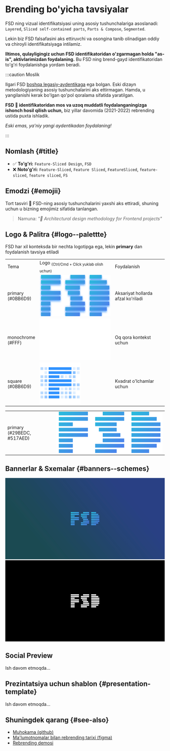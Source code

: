 # Brending bo'yicha tavsiyalar

FSD ning vizual identifikatsiyasi uning asosiy tushunchalariga asoslanadi: `Layered`, `Sliced self-contained parts`, `Parts & Compose`, `Segmented`.

Lekin biz FSD falsafasini aks ettiruvchi va osongina tanib olinadigan oddiy va chiroyli identifikatsiyaga intilamiz.

**Iltimos, qulayligingiz uchun FSD identifikatoridan o'zgarmagan holda "as-is", aktivlarimizdan foydalaning.** Bu FSD ning brend-gayd identifikatoridan to'g'ri foydalanishga yordam beradi.

:::caution Moslik

Ilgari FSD [boshqa legasiy-aydentikaga](https://drive.google.com/drive/folders/11Y-3qZ_C9jOFoW2UbSp11YasOhw4yBdl?usp=sharing) ega bolgan. Eski dizayn metodologiyaning asosiy tushunchalarini aks ettirmagan. Hamda, u yangilanishi kerak bo'lgan qo'pol qoralama sifatida yaratilgan.

**FSD 🍰 identifikatoridan mos va uzoq muddatli foydalanganingizga ishonch hosil qilish uchun,** biz yillar davomida (2021-2022) rebrending ustida puxta ishladik.

*Eski emas, ya'niy yangi aydentikadan foydalaning!*

:::

## Nomlash {#title}

- ✅ **To'g'ri:** `Feature-Sliced Design`, `FSD`
- ❌ **Noto'g'ri:** `Feature-Sliced`, `Feature Sliced`, `FeatureSliced`, `feature-sliced`, `feature sliced`, `FS`

## Emodzi {#emojii}

Tort tasviri 🍰 FSD-ning asosiy tushunchalarini yaxshi aks ettiradi, shuning uchun u bizning emojimiz sifatida tanlangan.

> Namuna: *"🍰 Architectural design methodology for Frontend projects"*

## Logo & Palitra {#logo--palettte}

FSD har xil konteksda bir nechta logotipga ega, lekin **primary** dan foydalanish tavsiya etiladi

<!-- FIXME: refactor; use as Brand component for? -->
<!-- FIXME: Fix downloading -->

<table style={{ textAlign: "center" }}>
    <tr>
        <td>Tema</td>
        <td>Logo <sub style={{ color: "gray", display: "block" }}>(Ctrl/Cmd + Click yuklab olish uchun)</sub></td>
        <td>Foydalanish</td>
    </tr>
    <tr>
        <td style={{ color: "#FFF", background: "#0BB6D9" }}>primary <br/> (#0BB6D9)</td>
        <td><a href="/img/brand/logo-primary.svg" download><img src="/img/brand/logo-primary.svg" height="130" alt="logo-primary" /></a></td>
        <td>Aksariyat hollarda afzal ko'riladi</td>
    </tr>
    <tr>
        <td style={{ color: "#000", background: "#FFF" }}>monochrome <br /> (#FFF)</td>
        <td style={{ color: "#000", background: "#242526" }}><a href="/img/brand/logo-monochrome.svg" download><img src="/img/brand/logo-monochrome.svg" height="130" alt="logo-monocrhome" /></a></td>
        <td>Oq qora kontekst uchun</td>
    </tr>
    <tr>
        <td style={{ color: "#FFF", background: "#0BB6D9" }}>square <br/> (#0BB6D9)</td>
        <td><a href="/img/brand/logo-square.png" download><img src="/img/brand/logo-square.png" height="130" alt="logo-square" /></a></td>
        <td>Kvadrat o'lchamlar uchun</td>
    </tr>
</table>

<table style={{ textAlign: "center" }}>
    <tr>
        <td style={{ color: "#FFF", background: "linear-gradient(135deg, rgba(41,190,220,1) 0%, rgba(81,122,237,1) 100%)" }}>primary <br/> (#29BEDC, #517AED)</td>
        <td><a href="/img/brand/logo-primary.png" download><img src="/img/brand/logo-primary.png" height="130" alt="logo-primary" /></a></td>
</table>

## Bannerlar & Sxemalar {#banners--schemes}

<a href="/img/brand/banner-primary.jpg" download><img src="/img/brand/banner-primary.jpg" height="256" alt="banner-primary" /></a>
<a href="/img/brand/banner-monochrome.jpg" download><img src="/img/brand/banner-monochrome.jpg" height="256" alt="banner-monochrome" /></a>

## Social Preview

Ish davom etmoqda...

## Prezintatsiya uchun shablon {#presentation-template}

Ish davom etmoqda...

## Shuningdek qarang {#see-also}

- [Muhokama (github)](https://github.com/feature-sliced/documentation/discussions/399)
- [Ma'lumotnomalar bilan rebrending tarixi (figma)](https://www.figma.com/file/RPphccpoeasVB0lMpZwPVR/FSD-Brand?node-id=0%3A1)
- [Rebrending demosi](https://rebrand-sliced.netlify.app/en/)

